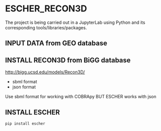 # ESCHER_RECON3D
The project is being carried out in a JupyterLab using Python and its corresponding tools/libraries/packages.

## INPUT DATA from GEO database



## INSTALL RECON3D from BiGG database
http://bigg.ucsd.edu/models/Recon3D/

- sbml format
- json format

Use sbml format for working with COBRApy
BUT ESCHER works with json

## INSTALL ESCHER
 ``pip install escher``

